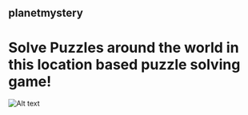## planetmystery
# Solve Puzzles around the world in this location based puzzle solving game!

![Alt text](https://i.ibb.co/zbNjBLt/openView.png "Home Screen")
